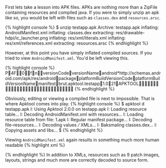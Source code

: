First lets take a lesson into APK files. APKs are nothing more than a ZipFile containing resources and compiled java.
If you were to simply unzip an apk like so, you would be left with files such as <code>classes.dex</code> and <code>resources.arsc</code>.

{% highlight console %}
$ unzip testapp.apk
Archive:  testapp.apk
 inflating: AndroidManifest.xml
 inflating: classes.dex
 extracting: res/drawable-hdpi/ic_launcher.png
 inflating: res/xml/literals.xml
 inflating: res/xml/references.xml
 extracting: resources.arsc
{% endhighlight %}

However, at this point you have simply inflated compiled sources. If you tried to view <code>AndroidManifest.xml</code>. You'd be left viewing this.

{% highlight console %}
           P              4   F                     0  \  f  n   v e r s i o n C o d e    v e r s i o n N a m e    a n d r o i d   * h t t p : / / s c h e m a s . a n d r o i d . c o m / a p k / r e s / a n d r o i d        p a c k a g e    p l a t f o r m B u i l d V e r s i o n C o d e    p l a t f o r m B u i l d V e r s i o n N a m e    m a n i f e s t    b r u t . a p k t o o l . t e s t a p p    1 . 0    2 1    A P K T O O L                                                                            
{% endhighlight %}

Obviously, editing or viewing a compiled file is next to impossible. That is where Apktool comes into play.
{% highlight console %}
$ apktool d testapp.apk
I: Using Apktool 2.0.0 on testapp.apk
I: Loading resource table...
I: Decoding AndroidManifest.xml with resources...
I: Loading resource table from file: 1.apk
I: Regular manifest package...
I: Decoding file-resources...
I: Decoding values */* XMLs...
I: Baksmaling classes.dex...
I: Copying assets and libs...
$
{% endhighlight %}

Viewing <code>AndroidManifest.xml</code> again results in something much more human readable
{% highlight xml %}
<?xml version="1.0" encoding="utf-8" standalone="no"?>
<manifest xmlns:android="http://schemas.android.com/apk/res/android" package="brut.apktool.testapp" platformBuildVersionCode="21" platformBuildVersionName="APKTOOL"/>
{% endhighlight %}
In addition to XMLs, resources such as 9 patch images, layouts, strings and much more are correctly decoded to source form.